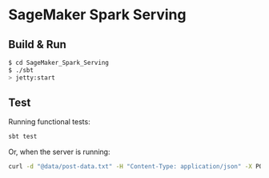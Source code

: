 # SageMaker Spark Serving #

## Build & Run ##

```sh
$ cd SageMaker_Spark_Serving
$ ./sbt
> jetty:start
```
## Test

Running functional tests:
```sh
sbt test
```

Or, when the server is running:

```sh
curl -d "@data/post-data.txt" -H "Content-Type: application/json" -X POST http://localhost:8080/invocations
```

